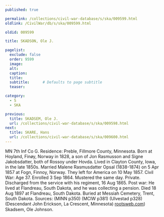 ```yaml
---
published: true

permalink: /collections/civil-war-database/s/ska/009599.html
oldlink: /CivilWar/db/s/ska/009599.html

oldid: 009599

title: SKADSON, Ole J.

pagelist:
  exclude: false
  order: 9599
  image: 
  alt:
  caption:
  title:
  subtitle:      # Defaults to page subtitle
  teaser:

category: 
  - S 
  - SKA

previous:
  title: SKADSEM, Ole J.
  url: /collections/civil-war-database/s/ska/009598.html  
next:
  title: SKARE, Hans
  url: /collections/civil-war-database/s/ska/009600.html   
---
```

MN 7th Inf Co G. Residence: Preble, Fillmore County, Minnesota. Born at Hoyland, Fin&oslash;y, Norway in 1828, a son of Jon Rasmusson and Signe Jakobsdatter, both of Rossoy under Hovda. Lived in Clayton County, Iowa, in the late 1850s. Married Malene Rasmusdatter Opsal (1838-1874) on 5 Apr 1857 at Fogn, Finnoy, Norway. They left for America on 10 May 1857. Civil War: Age 37. Enrolled 3 Sep 1864. Mustered the same day. Private. Discharged from the service with his regiment, 16 Aug 1865. Post war: He lived at Flandreau, South Dakota, and he was collecting a pension. Died 18 Aug 1897 at Flandreau, South Dakota. Buried at Messiah Cemetery, Trent, South Dakota. Sources: (MINN p350) (MCIW p381) (Ulvestad p328) (Descendant John Erickson, La Crescent, Minnesota) [rootsweb.com](http://rootsweb.com/)) &#147;Skadsem, Ole Johnson.&#148;